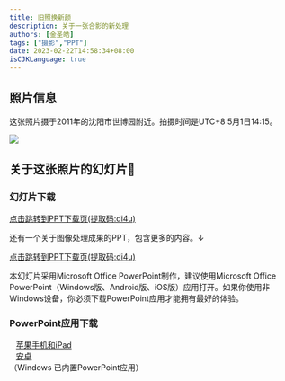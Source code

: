 ```yaml
---
title: 旧照换新颜
description: 关于一张合影的新处理
authors: [金圣皓]
tags: ["摄影","PPT"]
date: 2023-02-22T14:58:34+08:00
isCJKLanguage: true
---
```


## 照片信息
这张照片摄于2011年的沈阳市世博园附近。拍摄时间是UTC+8 5月1日14:15。

![](/img/childhood_ph.png)

## 关于这张照片的幻灯片🐶


### 幻灯片下载
<a href="https://www.123pan.com/s/eNTzVv-lohg3.html">点击跳转到PPT下载页(提取码:di4u)</a>

还有一个关于图像处理成果的PPT，包含更多的内容。↓  

<a href="https://www.123pan.com/s/eNTzVv-Tmhg3.html">点击跳转到PPT下载页(提取码:di4u)</a>

本幻灯片采用Microsoft Office PowerPoint制作，建议使用Microsoft Office PowerPoint（Windows版、Android版、iOS版）应用打开。如果你使用非Windows设备，你必须下载PowerPoint应用才能拥有最好的体验。  


### PowerPoint应用下载  

&nbsp;&nbsp;&nbsp;<a href="https://apps.apple.com/cn/app/microsoft-powerpoint/id586449534">苹果手机和iPad  </a><br/>
&nbsp;&nbsp;&nbsp;<a href="http://dd.myapp.com/sjy.00004/16891/apk/6A464096B40224BDC2EC6169D2550552.apk?fsname=com.microsoft.office.powerpoint_16.0.16026.20116_2004316291.apk">安卓</a><br/>
（Windows 已内置PowerPoint应用）